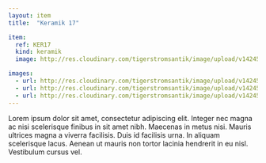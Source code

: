 ```yaml
---
layout: item
title:  "Keramik 17"

item:
  ref: KER17
  kind: keramik
  image: http://res.cloudinary.com/tigerstromsantik/image/upload/v1424550896/keramik/Keramik_159.jpg

images:
  - url: http://res.cloudinary.com/tigerstromsantik/image/upload/v1424550896/keramik/Keramik_160.jpg
  - url: http://res.cloudinary.com/tigerstromsantik/image/upload/v1424550896/keramik/Keramik_161.jpg
  - url: http://res.cloudinary.com/tigerstromsantik/image/upload/v1424550896/keramik/Keramik_162.jpg
---
```


Lorem ipsum dolor sit amet, consectetur adipiscing elit. Integer nec magna ac nisi scelerisque finibus in sit amet nibh. Maecenas in metus nisi. Mauris ultrices magna a viverra facilisis. Duis id facilisis urna. In aliquam scelerisque lacus. Aenean ut mauris non tortor lacinia hendrerit in eu nisl. Vestibulum cursus vel.
